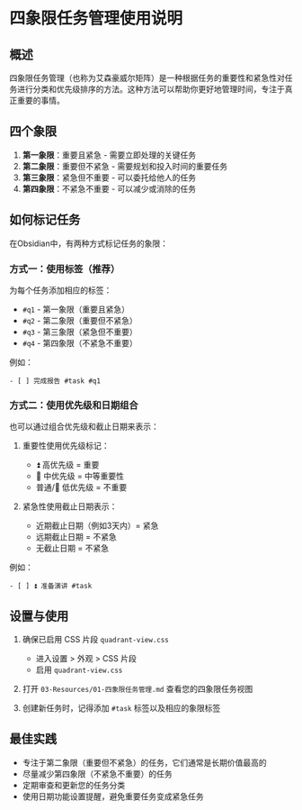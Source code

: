 # 四象限任务管理使用说明

## 概述
四象限任务管理（也称为艾森豪威尔矩阵）是一种根据任务的重要性和紧急性对任务进行分类和优先级排序的方法。这种方法可以帮助你更好地管理时间，专注于真正重要的事情。

## 四个象限
1. **第一象限**：重要且紧急 - 需要立即处理的关键任务
2. **第二象限**：重要但不紧急 - 需要规划和投入时间的重要任务
3. **第三象限**：紧急但不重要 - 可以委托给他人的任务
4. **第四象限**：不紧急不重要 - 可以减少或消除的任务

## 如何标记任务
在Obsidian中，有两种方式标记任务的象限：

### 方式一：使用标签（推荐）
为每个任务添加相应的标签：
- `#q1` - 第一象限（重要且紧急）
- `#q2` - 第二象限（重要但不紧急）
- `#q3` - 第三象限（紧急但不重要）
- `#q4` - 第四象限（不紧急不重要）

例如：
```
- [ ] 完成报告 #task #q1
```

### 方式二：使用优先级和日期组合
也可以通过组合优先级和截止日期来表示：

1. 重要性使用优先级标记：
   - ⏫ 高优先级 = 重要
   - 🔼 中优先级 = 中等重要性
   - 普通/🔽 低优先级 = 不重要

2. 紧急性使用截止日期表示：
   - 近期截止日期（例如3天内）= 紧急
   - 远期截止日期 = 不紧急
   - 无截止日期 = 不紧急

例如：
```
- [ ] ⏫ 准备演讲 #task
```

## 设置与使用
1. 确保已启用 CSS 片段 `quadrant-view.css`
   - 进入设置 > 外观 > CSS 片段
   - 启用 `quadrant-view.css`

2. 打开 `03-Resources/01-四象限任务管理.md` 查看您的四象限任务视图

3. 创建新任务时，记得添加 `#task` 标签以及相应的象限标签

## 最佳实践
- 专注于第二象限（重要但不紧急）的任务，它们通常是长期价值最高的
- 尽量减少第四象限（不紧急不重要）的任务
- 定期审查和更新您的任务分类
- 使用日期功能设置提醒，避免重要任务变成紧急任务 